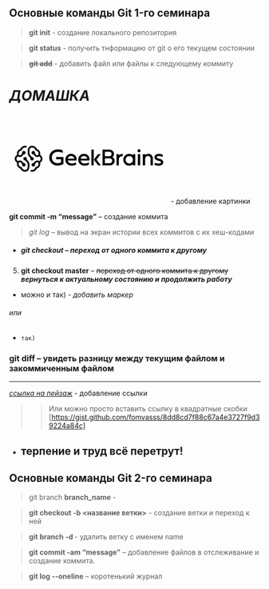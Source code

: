 ## Основные команды Git 1-го семинара

> **git init** - создание локального репозитория

> **git status** - получить тнформацию от git о его текущем состоянии

>~~**git add**~~ - добавить файл или файлы к следующему коммиту

# *ДОМАШКА*

![](1.jpg) - добавление картинки

**git commit -m “message”** – создание коммита

> _git log_ – вывод на экран истории всех коммитов с их хеш-кодами

* ##### *git checkout* – переход от одного коммита к другому

5. **git checkout master** – ~~переход от одного коммита к другому~~ ***вернуться к актуальному состоянию и продолжить работу***

- можно и так) - *добавить маркер*

###### или 


+ `так)`
### **git diff** – увидеть разницу между текущим файлом и закоммиченным файлом

---

 [*ссылка на пейзаж*](https://get.wallhere.com/photo/1920x1080-px-mountain-nature-river-rock-645757.jpg) - добавление ссылки

>> Или можно просто вставить ссылку в квадратные скобки [https://gist.github.com/fomvasss/8dd8cd7f88c67a4e3727f9d39224a84c]

* ## **терпение и труд всё перетрут!**

## Основные команды Git 2-го семинара

> git branch **branch_name** - 

> **git checkout -b <название ветки>** - создание ветки и переход к ней

> **git branch -d <name>** - удалить ветку с именем name

> **git commit -am “message”** – добавление файлов в отслеживание и       создание коммита.


> **git log --oneline** – коротенький журнал

